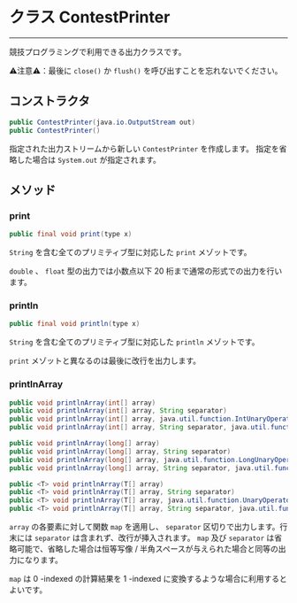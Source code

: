 # クラス ContestPrinter
- - -

競技プログラミングで利用できる出力クラスです。

⚠️注意⚠️：最後に `close()` か `flush()` を呼び出すことを忘れないでください。

## コンストラクタ
```java
public ContestPrinter(java.io.OutputStream out)
public ContestPrinter()
```
指定された出力ストリームから新しい `ContestPrinter` を作成します。 指定を省略した場合は `System.out` が指定されます。

## メソッド
### print
```java
public final void print(type x)
```
`String` を含む全てのプリミティブ型に対応した `print` メゾットです。

`double` 、 `float` 型の出力では小数点以下 $20$ 桁まで通常の形式での出力を行います。

### println
```java
public final void println(type x)
```
`String` を含む全てのプリミティブ型に対応した `println` メゾットです。

`print` メゾットと異なるのは最後に改行を出力します。

### printlnArray
```java
public void printlnArray(int[] array)
public void printlnArray(int[] array, String separator)
public void printlnArray(int[] array, java.util.function.IntUnaryOperator map)
public void printlnArray(int[] array, String separator, java.util.function.IntUnaryOperator map)

public void printlnArray(long[] array)
public void printlnArray(long[] array, String separator)
public void printlnArray(long[] array, java.util.function.LongUnaryOperator map)
public void printlnArray(long[] array, String separator, java.util.function.LongUnaryOperator map)

public <T> void printlnArray(T[] array)
public <T> void printlnArray(T[] array, String separator)
public <T> void printlnArray(T[] array, java.util.function.UnaryOperator<T> map)
public <T> void printlnArray(T[] array, String separator, java.util.function.UnaryOperator<T> map)
```
`array` の各要素に対して関数 `map` を適用し、 `separator` 区切りで出力します。行末には `separator` は含まれず、改行が挿入されます。
`map` 及び `separator` は省略可能で、省略した場合は恒等写像 / 半角スペースが与えられた場合と同等の出力になります。

`map` は $0$ -indexed の計算結果を $1$ -indexed に変換するような場合に利用するとよいです。
